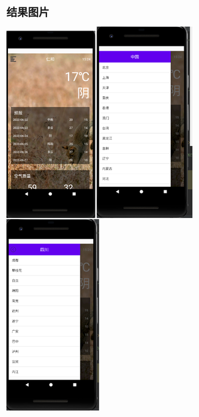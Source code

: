 # 结果图片





<img src="1.PNG" alt="1" style="zoom:60%;" />

<img src="2.PNG" alt="2" style="zoom:60%;" />

<img src="3.PNG" alt="3" style="zoom:60%;" />
